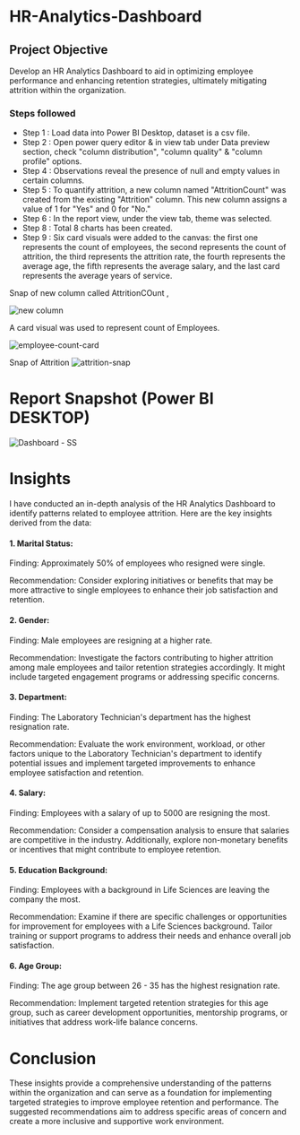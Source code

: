 # HR-Analytics-Dashboard

<!-- ### Dashboard Link : https://app.powerbi.com/groups/me/reports/384d017e-e935-44dc-9e7d-1626c1a36de1/ReportSection -->

## Project Objective

Develop an HR Analytics Dashboard to aid in optimizing employee performance and enhancing retention strategies, ultimately mitigating attrition within the organization.


### Steps followed 

- Step 1 : Load data into Power BI Desktop, dataset is a csv file.
- Step 2 : Open power query editor & in view tab under Data preview section, check "column distribution", "column quality" & "column profile" options.
- Step 4 : Observations reveal the presence of null and empty values in certain columns.
- Step 5 : To quantify attrition, a new column named "AttritionCount" was created from the existing "Attrition" column. This new column assigns a value of 1 for "Yes" and 0 for "No." 
- Step 6 : In the report view, under the view tab, theme was selected.
- Step 8 : Total 8 charts has been created.
- Step 9 : Six card visuals were added to the canvas: the first one represents the count of employees, the second represents the count of attrition, the third represents the attrition rate, the fourth represents the average age, the fifth represents the average salary, and the last card represents the average years of service.

        
Snap of new column called AttritionCOunt ,

![new column](https://github.com/alokrrbal/HR-Analytics-Dashboard/assets/116140888/d46a49b5-af0b-400a-a92a-0f40ad31f93d)


        
A card visual was used to represent count of Employees.

![employee-count-card](https://github.com/alokrrbal/HR-Analytics-Dashboard/assets/116140888/dae3cb41-2d99-454f-9c37-7f9489b3cdea)
 
 Snap of Attrition 
 ![attrition-snap](https://github.com/alokrrbal/HR-Analytics-Dashboard/assets/116140888/7b23e46f-c465-43fe-8468-1d0969bcf68d)

 
 # Report Snapshot (Power BI DESKTOP)

 
![Dashboard - SS](https://github.com/alokrrbal/HR-Analytics-Dashboard/assets/116140888/20285142-568e-490d-b6cf-4a2de72d71b1)



# Insights

I have conducted an in-depth analysis of the HR Analytics Dashboard to identify patterns related to employee attrition. Here are the key insights derived from the data:

#### 1. Marital Status:
Finding: Approximately 50% of employees who resigned were single.

Recommendation: Consider exploring initiatives or benefits that may be more attractive to single employees to enhance their job satisfaction and retention.

#### 2. Gender:
Finding: Male employees are resigning at a higher rate.

Recommendation: Investigate the factors contributing to higher attrition among male employees and tailor retention strategies accordingly. It might include targeted engagement programs or addressing specific concerns.

#### 3. Department:
Finding: The Laboratory Technician's department has the highest resignation rate.

Recommendation: Evaluate the work environment, workload, or other factors unique to the Laboratory Technician's department to identify potential issues and implement targeted improvements to enhance employee satisfaction and retention.

#### 4. Salary:
Finding: Employees with a salary of up to 5000 are resigning the most.

Recommendation: Consider a compensation analysis to ensure that salaries are competitive in the industry. Additionally, explore non-monetary benefits or incentives that might contribute to employee retention.

#### 5. Education Background:
Finding: Employees with a background in Life Sciences are leaving the company the most.

Recommendation: Examine if there are specific challenges or opportunities for improvement for employees with a Life Sciences background. Tailor training or support programs to address their needs and enhance overall job satisfaction.

#### 6. Age Group:
Finding: The age group between 26 - 35 has the highest resignation rate.

Recommendation: Implement targeted retention strategies for this age group, such as career development opportunities, mentorship programs, or initiatives that address work-life balance concerns.

           
# Conclusion
These insights provide a comprehensive understanding of the patterns within the organization and can serve as a foundation for implementing targeted strategies to improve employee retention and performance. The suggested recommendations aim to address specific areas of concern and create a more inclusive and supportive work environment.
